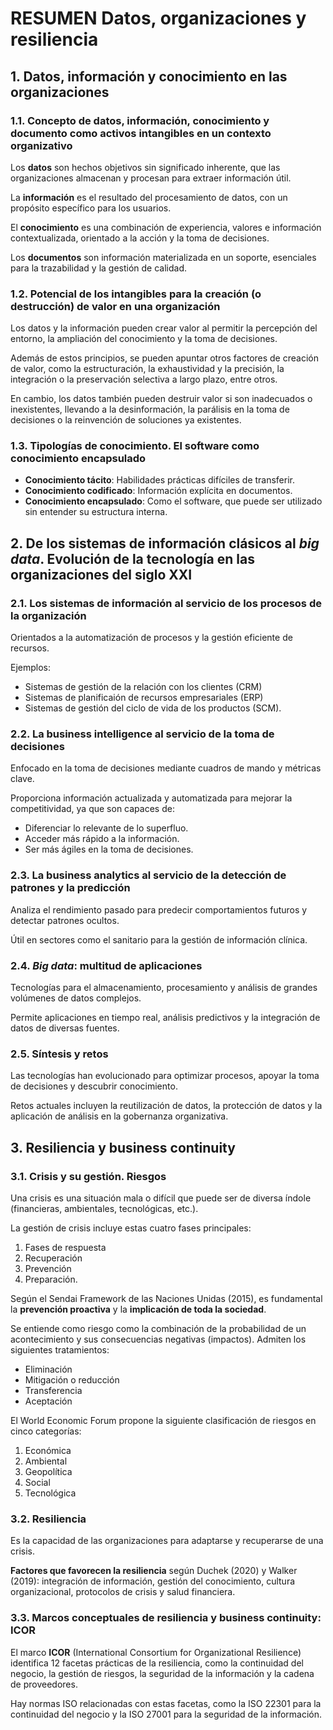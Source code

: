 # RESUMEN Datos, organizaciones y resiliencia

## 1. Datos, información y conocimiento en las organizaciones

### 1.1. Concepto de datos, información, conocimiento y documento como activos intangibles en un contexto organizativo 

Los **datos** son hechos objetivos sin significado inherente, que las organizaciones almacenan y procesan para extraer información útil.

La **información** es el resultado del procesamiento de datos, con un propósito específico para los usuarios.

El **conocimiento** es una combinación de experiencia, valores e información contextualizada, orientado a la acción y la toma de decisiones.

Los **documentos** son información materializada en un soporte, esenciales para la trazabilidad y la gestión de calidad.

### 1.2. Potencial de los intangibles para la creación (o destrucción) de valor en una organización

Los datos y la información pueden crear valor al permitir la percepción del entorno, la ampliación del conocimiento y la toma de decisiones.

Además de estos principios, se pueden apuntar otros factores de creación de valor, como la estructuración, la exhaustividad y la precisión, la integración o la preservación selectiva a largo plazo, entre otros.

En cambio, los datos también pueden destruir valor si son inadecuados o inexistentes, llevando a la desinformación, la parálisis en la toma de decisiones o la reinvención de soluciones ya existentes.

### 1.3. Tipologías de conocimiento. El software como conocimiento encapsulado 

- **Conocimiento tácito**: Habilidades prácticas difíciles de transferir.
- **Conocimiento codificado**: Información explícita en documentos.
- **Conocimiento encapsulado**: Como el software, que puede ser utilizado sin entender su estructura interna.

## 2. De los sistemas de información clásicos al _big data_. Evolución de la tecnología en las organizaciones del siglo XXI

### 2.1. Los sistemas de información al servicio de los procesos de la organización 

Orientados a la automatización de procesos y la gestión eficiente de recursos.

Ejemplos: 

- Sistemas de gestión de la relación con los clientes (CRM)
- Sistemas de planificaión de recursos empresariales (ERP)
- Sistemas de gestión del ciclo de vida de los productos (SCM).

### 2.2. La business intelligence al servicio de la toma de decisiones

Enfocado en la toma de decisiones mediante cuadros de mando y métricas clave.

Proporciona información actualizada y automatizada para mejorar la competitividad, ya que son capaces de:

- Diferenciar lo relevante de lo superfluo.
- Acceder más rápido a la información.
- Ser más ágiles en la toma de decisiones.

### 2.3. La business analytics al servicio de la detección de patrones y la predicción

Analiza el rendimiento pasado para predecir comportamientos futuros y detectar patrones ocultos.

Útil en sectores como el sanitario para la gestión de información clínica.

### 2.4. _Big data_: multitud de aplicaciones

Tecnologías para el almacenamiento, procesamiento y análisis de grandes volúmenes de datos complejos.

Permite aplicaciones en tiempo real, análisis predictivos y la integración de datos de diversas fuentes.

### 2.5. Síntesis y retos
 
Las tecnologías han evolucionado para optimizar procesos, apoyar la toma de decisiones y descubrir conocimiento.

Retos actuales incluyen la reutilización de datos, la protección de datos y la aplicación de análisis en la gobernanza organizativa.

## 3. Resiliencia y business continuity

### 3.1. Crisis y su gestión. Riesgos

Una crisis es una situación mala o difícil que puede ser de diversa índole (financieras, ambientales, tecnológicas, etc.).

La gestión de crisis incluye estas cuatro fases principales: 

1. Fases de respuesta
2. Recuperación
3. Prevención 
4. Preparación.

Según el Sendai Framework de las Naciones Unidas (2015), es fundamental la **prevención proactiva** y la **implicación de toda la sociedad**.

Se entiende como riesgo como la combinación de la probabilidad de un acontecimiento y sus consecuencias negativas (impactos). Admiten los siguientes tratamientos:

- Eliminación
- Mitigación o reducción
- Transferencia
- Aceptación

El World Economic Forum propone la siguiente clasificación de riesgos en cinco categorías:

1. Económica
2. Ambiental
3. Geopolítica
4. Social
5. Tecnológica

### 3.2. Resiliencia 

Es la capacidad de las organizaciones para adaptarse y recuperarse de una crisis.

**Factores que favorecen la resiliencia** según Duchek (2020) y Walker (2019): integración de información, gestión del conocimiento, cultura organizacional, protocolos de crisis y salud financiera.

### 3.3. Marcos conceptuales de resiliencia y business continuity: ICOR
 
El marco **ICOR** (International Consortium for Organizational Resilience) identifica 12 facetas prácticas de la resiliencia, como la continuidad del negocio, la gestión de riesgos, la seguridad de la información y la cadena de proveedores.

Hay normas ISO relacionadas con estas facetas, como la ISO 22301 para la continuidad del negocio y la ISO 27001 para la seguridad de la información.